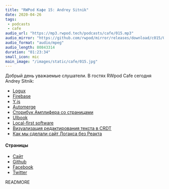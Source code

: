 ```yaml
---
title: "RWPod Кафе 15: Andrey Sitnik"
date: 2020-04-26
tags:
 - podcasts
 - cafe
audio_url: "https://mp3.rwpod.tech/podcasts/cafe/015.mp3"
audio_mirror: "https://github.com/rwpod/mirror/releases/download/c015/015.mp3"
audio_format: "audio/mpeg"
audio_length: 80843314
duration: "01:23:34"
small_icon: mic
main_image: "/images/static/cafe/015.jpg"
---
```


Добрый день уважаемые слушатели. В гостях RWpod Cafe сегодня Andrey Sitnik:

 - [Logux](https://logux.io/)
 - [Firebase](https://firebase.google.com/)
 - [Y.js](http://y-js.org/)
 - [Automerge](https://github.com/automerge/automerge)
 - [Сторибук Амплифера со страницами](https://amplifr.com/uikit/#AnalyticsPage:ru)
 - [UIbook](https://github.com/vrizo/uibook)
 - [Local-first software](https://www.inkandswitch.com/local-first.html)
 - [Визуализация редактирования текста в CRDT](https://text-crdt-compare.surge.sh/)
 - [Как мы сделали сайт Логакса без Реакта](https://evilmartians.com/chronicles/new-home-for-logux-pouring-love-into-an-oss-documentation-website)


#### Страницы

 - [Сайт](https://sitnik.ru/ru/)
 - [Github](https://github.com/ai)
 - [Facebook](https://www.facebook.com/andrey.sitnik)
 - [Twitter](https://twitter.com/andrey_sitnik)

READMORE
